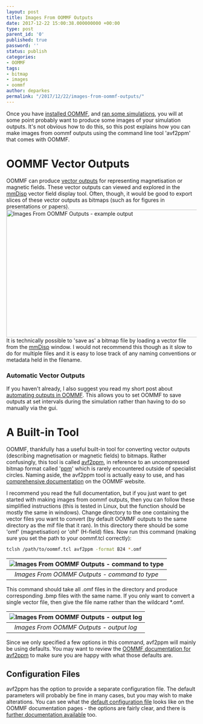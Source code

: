 ```yaml
---
layout: post
title: Images From OOMMF Outputs
date: 2017-12-22 15:00:38.000000000 +00:00
type: post
parent_id: '0'
published: true
password: ''
status: publish
categories:
- OOMMF
tags:
- bitmap
- images
- oommf
author: deparkes
permalink: "/2017/12/22/images-from-oommf-outputs/"
---
```

Once you have <a href="{{site.baseurl}}/2014/05/18/oommf-tutorial-part-1-install-oommf-and-tcltk/">installed OOMMF</a>, and <a href="{{site.baseurl}}/2014/05/22/oommf-tutorial-part-2-running-oommf/">ran some simulations</a>, you will at some point probably want to produce some images of your simulation outputs. It's not obvious how to do this, so this post explains how you can make images from oommf outputs using the command line tool 'avf2ppm' that comes with OOMMF.
<h1>OOMMF Vector Outputs</h1>
OOMMF can produce <a href="https://math.nist.gov/oommf/doc/userguide20a0/userguide/Vector_Field_File_Format_OV.html">vector outputs</a> for representing magnetisation or magnetic fields. These vector outputs can viewed and explored in the <a href="https://math.nist.gov/oommf/mmdisp/mmdisp.html">mmDisp</a> vector field display tool. Often, though, it would be good to export slices of these vector outputs as bitmaps (such as for figures in presentations or papers).
<a href="{{site.baseurl}}/assets/2017/12/antidots-Oxs_TimeDriver-Magnetization-04-0002710.bmp"><img class="aligncenter wp-image-3699 size-full" src="{{site.baseurl}}/assets/2017/12/antidots-Oxs_TimeDriver-Magnetization-04-0002710.bmp" alt="Images From OOMMF Outputs - example output" width="640" height="337"></a>
It is technically possible to 'save as' a bitmap file by loading a vector file from the <a href="https://math.nist.gov/oommf/doc/userguide20a0/userguide/Vector_Field_Display_mmDisp.html">mmDisp</a> window. I would not recommend this though as it slow to do for multiple files and it is easy to lose track of any naming conventions or metadata held in the filename.
<h3>Automatic Vector Outputs</h3>
If you haven't already, I also suggest you read my short post about<a href="{{site.baseurl}}/2015/02/05/oommf-automatic-output/"> automating outputs in OOMMF</a>. This allows you to set OOMMF to save outputs at set intervals during the simulation rather than having to do so manually via the gui.
<h1>A Built-in Tool</h1>
OOMMF, thankfully has a useful built-in tool for converting vector outputs (describing magnetisation or magnetic fields) to bitmaps. Rather confusingly, this tool is called <a href="https://math.nist.gov/oommf/doc/userguide20a0/userguide/Making_Bitmaps_from_Vector_.html">avf2ppm</a>, in reference to an uncompressed bitmap format called '<a href="https://en.wikipedia.org/wiki/Netpbm_format#PPM_example">ppm</a>' which is rarely encountered outside of specialist circles. Naming aside, the avf2ppm tool is actually easy to use, and has <a href="https://math.nist.gov/oommf/doc/userguide20a0/userguide/Making_Bitmaps_from_Vector_.html">comprehensive documentation</a> on the OOMMF website.

I recommend you read the full documentation, but if you just want to get started with making images from oommf outputs, then you can follow these simplified instructions (this is tested in Linux, but the function should be mostly the same in windows).
Change directory to the one containing the vector files you want to convert (by default OOMMF outputs to the same directory as the mif file that it ran). In this directory there should be some 'omf' (magnetisation) or 'ohf' (H-field) files. Now run this command (making sure you set the path to your oommf.tcl correctly):

```bash
tclsh /path/to/oommf.tcl avf2ppm -format B24 *.omf
```

| ![Images From OOMMF Outputs - command to type]({{site.baseurl}}/assets/2017/12/oommf_vector_convert1.png) |
|:--:|
| *Images From OOMMF Outputs - command to type* |

  This command should take all .omf files in the directory and produce corresponding .bmp files with the same name. If you only want to convert a single vector file, then give the file name rather than the wildcard *.omf.

| ![Images From OOMMF Outputs - output log]({{site.baseurl}}/assets/2017/12/oommf_vector_convert2.png) |
|:--:|
| *Images From OOMMF Outputs - output log* |

Since we only specified a few options in this command, avf2ppm will mainly be using defaults. You may want to review the <a href="https://math.nist.gov/oommf/doc/userguide20a0/userguide/Making_Bitmaps_from_Vector_.html">OOMMF documentation for avf2ppm</a> to make sure you are happy with what those defaults are.
<h2>Configuration Files</h2>
avf2ppm has the option to provide a separate configuration file. The default parameters will probably be fine in many cases, but you may wish to make alterations. You can see what the <a href="https://math.nist.gov/oommf/doc/userguide20a0/userguide/Making_Bitmaps_from_Vector_.html#sec:avf2ppmconfig">default configuration file</a> looks like on the OOMMF documentation pages - the options are fairly clear, and there is <a href="https://math.nist.gov/oommf/doc/userguide20a0/userguide/Vector_Field_Display_mmDisp.html#sec:mmdispconfig">further documentation available</a> too.
